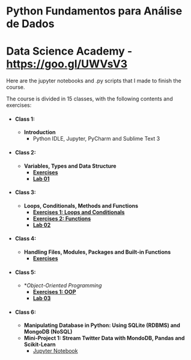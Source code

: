 # Python Fundamentos para Análise de Dados 
# Data Science Academy - https://goo.gl/UWVsV3

<!-- ### **[Certificate.](https://www.coursera.org/account/accomplishments/records/KCKPHCSMLQKS)** Completed at ? ?, 2018. -->

Here are the jupyter notebooks and .py scripts that I made to finish the course.

The course is divided in 15 classes, with the following contents and exercises:

* #### Class 1:
  * **Introduction**
    * Python IDLE, Jupyter, PyCharm and Sublime Text 3
  
* #### Class 2:
  * **Variables, Types and Data Structure**
    * **[Exercises](https://github.com/samuel-sanches-BR/Cursos-Python/blob/dsa-fundPythonExercises/DSA-Python-Cap02-Exercicios.ipynb)**
    * **[Lab 01](https://github.com/samuel-sanches-BR/Cursos-Python/blob/dsa-fundPythonExercises/game.py)**
     
* #### Class 3:
  * **Loops, Conditionals, Methods and Functions**
    * **[Exercises 1: Loops and Conditionals](https://github.com/samuel-sanches-BR/Cursos-Python/blob/dsa-fundPythonExercises/DSA-Python-Cap03-Exercicios-Loops-Condiconais.ipynb)**
    * **[Exercises 2: Functions](https://github.com/samuel-sanches-BR/Cursos-Python/blob/dsa-fundPythonExercises/DSA-Python-Cap03-Exercicios-Funcoes.ipynb)**
    * **[Lab 02](https://github.com/samuel-sanches-BR/Cursos-Python/blob/dsa-fundPythonExercises/calculadora_v1.py)**
 
* #### Class 4:
  * **Handling Files, Modules, Packages and Built-in Functions**
    * **[Exercises](https://github.com/samuel-sanches-BR/Cursos-Python/blob/dsa-fundPythonExercises/DSA-Python-Cap04-ExercicioS.ipynb)**
      
* #### Class 5:
  * **Object-Oriented Programming*
    * **[Exercises 1: OOP](https://github.com/samuel-sanches-BR/Cursos-Python/blob/dsa-fundPythonExercises/DSA-Python-Cap05-Exercicios.ipynb)**
    * **[Lab 03](https://github.com/samuel-sanches-BR/Cursos-Python/blob/dsa-fundPythonExercises/forca.py)**
 
* #### Class 6:
  * **Manipulating Database in Python: Using SQLite (RDBMS) and MongoDB (NoSQL)**
  * **Mini-Project 1: Stream Twitter Data with MondoDB, Pandas and Scikit-Learn**
      * [Jupyter Notebook](https://github.com/samuel-sanches-BR/Cursos-Python/blob/dsa-fundPythonExercises/DSA-Python-Cap06-09-Stream%20de%20Dados%20do%20Twitter%20com%20MongoDB%2C%20Pandas%20e%20Scikit%20Learn.ipynb)
      
<!-- * #### Class 3:
  * **Solved Exercise: Matrix Sum**
  * **Solved Exercise: Matrix Multiplication**
  * **OOP: Object Oriented Programming 1**
  * **OOP: Object Oriented Programming 2**
  * **Testable Codes**
  * **Tests**
      * Testable Codes
  * **Exercise list - 3 and Extra exercises**
      * [Exercise 1, 2 and Extra exercise 1, 2](https://github.com/samuel-sanches-BR/Cursos-Python/blob/exercises-coursera-python2/Week3_1_2_E_1_2_class_triangle.py)
      
-->
